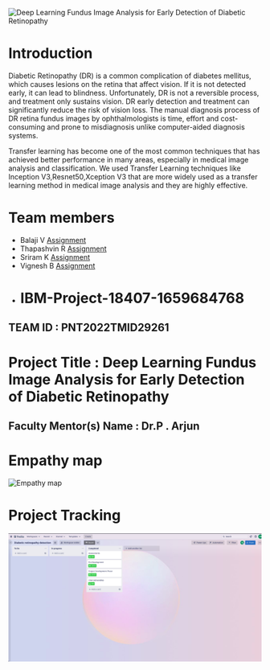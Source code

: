 ![Deep Learning Fundus Image Analysis for Early Detection of Diabetic Retinopathy](https://i.postimg.cc/fTZfD5wR/Deep-Learning-Fundus-Image-Analysis-for-Early-Detection-of-Diabetic-Retinopathy.jpg)

# Introduction
Diabetic Retinopathy (DR) is a common complication of diabetes mellitus, which causes lesions on the retina that affect vision. If it is not detected early, it can lead to blindness. Unfortunately, DR is not a reversible process, and treatment only sustains vision. DR early detection and treatment can significantly reduce the risk of vision loss. The manual diagnosis process of DR retina fundus images by ophthalmologists is time, effort and cost-consuming and prone to misdiagnosis unlike computer-aided diagnosis systems. 


Transfer learning has become one of the most common techniques that has achieved better performance in many areas, especially in medical image analysis and classification. We used Transfer Learning techniques like Inception V3,Resnet50,Xception V3 that are more widely used as a transfer learning method in medical image analysis and they are highly effective.

# Team members
- Balaji V [Assignment](https://github.com/IBM-EPBL/IBM-Project-13348-1659516930/tree/main/Assessments/Team%20Lead%20(Balaji%20V))
- Thapashvin R [Assignment](https://github.com/IBM-EPBL/IBM-Project-13348-1659516930/tree/main/Assessments/M1%20Lead%20(Thapashvin%20R))
- Sriram K [Assignment](https://github.com/IBM-EPBL/IBM-Project-13348-1659516930/tree/main/Assessments/M2%20Lead%20(Sriram%20K))
- Vignesh B [Assignment](https://github.com/IBM-EPBL/IBM-Project-13348-1659516930/tree/main/Assessments/M3%20Lead%20(Vignesh%20B))
- # IBM-Project-18407-1659684768

## TEAM ID : PNT2022TMID29261

# Project Title          :   Deep Learning Fundus Image Analysis for Early Detection of Diabetic Retinopathy

## Faculty Mentor(s) Name :   Dr.P . Arjun 

# Empathy map
![Empathy map](https://i.postimg.cc/Y9WgC3gR/empathy-map.jpg)

# Project Tracking
![Project tracking](./Project-Tracking.png)